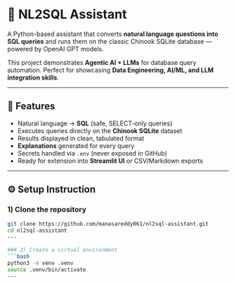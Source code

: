 # 🧠 NL2SQL Assistant

A Python-based assistant that converts **natural language questions into SQL queries** and runs them on the classic Chinook SQLite database — powered by OpenAI GPT models.

This project demonstrates **Agentic AI + LLMs** for database query automation. Perfect for showcasing **Data Engineering, AI/ML, and LLM integration skills**.

---

## 🚀 Features
- Natural language → **SQL** (safe, SELECT-only queries)
- Executes queries directly on the **Chinook SQLite** dataset
- Results displayed in clean, tabulated format
- **Explanations** generated for every query
- Secrets handled via `.env` (never exposed in GitHub)
- Ready for extension into **Streamlit UI** or CSV/Markdown exports

---

## ⚙️ Setup Instruction
### 1) Clone the repository
```bash
git clone https://github.com/manasareddy061/nl2sql-assistant.git
cd nl2sql-assistant
---

### 2) Create a virtual environment
```bash
python3 -m venv .venv
source .venv/bin/activate
---
